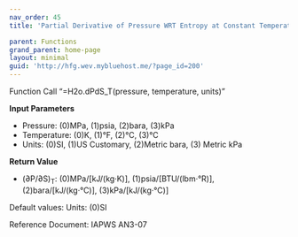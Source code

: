 ```yaml
---
nav_order: 45
title: 'Partial Derivative of Pressure WRT Entropy at Constant Temperature f(P, T)'

parent: Functions
grand_parent: home-page
layout: minimal
guid: 'http://hfg.wev.mybluehost.me/?page_id=200'
---
```


Function Call “=H2o.dPdS\_T(pressure, temperature, units)”

**Input Parameters**

- Pressure: (0)MPa, (1)psia, (2)bara, (3)kPa
- Temperature: (0)K, (1)°F, (2)°C, (3)°C
- Units: (0)SI, (1)US Customary, (2)Metric bara, (3) Metric kPa

**Return Value**

- (∂P/∂S)<sub>T</sub>: (0)MPa/\[kJ/(kg·K)\], (1)psia/\[BTU/(lbm·°R)\], (2)bara/\[kJ/(kg·°C)\], (3)kPa/\[kJ/(kg·°C)\]

Default values: Units: (0)SI

Reference Document: IAPWS AN3-07